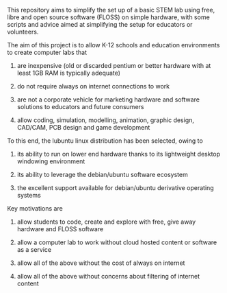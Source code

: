 This repository aims to simplify the set up of a basic STEM lab using free, libre and open source software (FLOSS) on simple hardware, with some scripts and advice aimed at simplifying the setup for educators or volunteers.

The aim of this project is to allow K-12 schools and education environments to create computer labs that

1) are inexpensive (old or discarded pentium or better hardware with at least 1GB RAM is typically adequate)

2) do not require always on internet connections to work

3) are not a corporate vehicle for marketing hardware and software solutions to educators and future consumers

4) allow coding, simulation, modelling, animation, graphic design, CAD/CAM, PCB design and game development

To this end, the lubuntu linux distribution has been selected, owing to

1) its ability to run on lower end hardware thanks to its lightweight desktop windowing environment

2) its ability to leverage the debian/ubuntu software ecosystem

3) the excellent support available for debian/ubuntu derivative operating systems

Key motivations are

1) allow students to code, create and explore with free, give away hardware and FLOSS software

2) allow a computer lab to work without cloud hosted content or software as a service

3) allow all of the above without the cost of always on internet

4) allow all of the above without concerns about filtering of internet content
